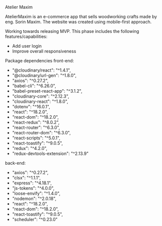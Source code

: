 
Atelier Maxim 

AtelierMaxim is an e-commerce app that sells woodworking crafts made by eng. Sorin Maxim. The website was created using mobile-first approach.

Working towards releasing MVP. This phase includes the following features/capabilities:
- Add user login
- Improve overall responsiveness 

Package dependencies
front-end:     
   - "@cloudinary/react": "^1.4.1",
   - "@cloudinary/url-gen": "^1.8.0",
   - "axios": "^0.27.2",
   - "babel-cli": "^6.26.0",
   - "babel-preset-react-app": "^3.1.2",
   - "cloudinary-core": "^2.12.3",
   - "cloudinary-react": "^1.8.0",
   - "dotenv": "^16.0.1",
   - "react": "^18.2.0",
   - "react-dom": "^18.2.0",
   - "react-redux": "^8.0.2",
   - "react-router": "^6.3.0",
   - "react-router-dom": "^6.3.0",
   - "react-scripts": "^5.0.1",
   - "react-toastify": "^9.0.5",
   - "redux": "^4.2.0",
   - "redux-devtools-extension": "^2.13.9"

back-end:     
   - "axios": "^0.27.2",
   - "clsx": "^1.1.1",
   - "express": "^4.18.1",
   - "js-tokens": "^4.0.0",
   - "loose-envify": "^1.4.0",
   - "nodemon": "^2.0.18",
   - "react": "^18.2.0",
   - "react-dom": "^18.2.0",
   - "react-toastify": "^9.0.5",
   - "scheduler": "^0.23.0"